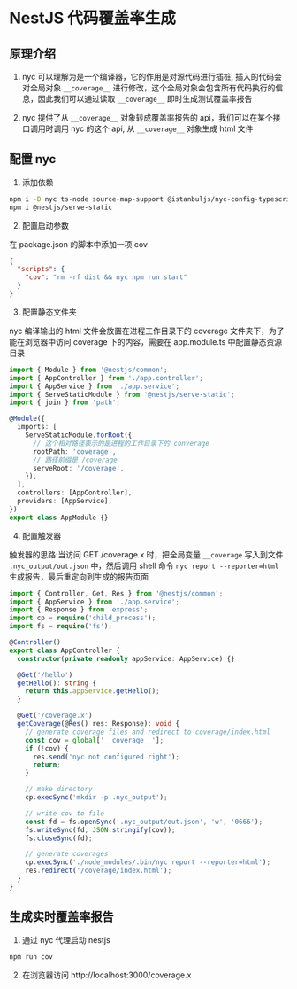 # NestJS 代码覆盖率生成

## 原理介绍

1. nyc 可以理解为是一个编译器，它的作用是对源代码进行插桩, 插入的代码会对全局对象 ```__coverage__``` 进行修改，这个全局对象会包含所有代码执行的信息，因此我们可以通过读取 ```__coverage__``` 即时生成测试覆盖率报告

2. nyc 提供了从 ```__coverage__``` 对象转成覆盖率报告的 api，我们可以在某个接口调用时调用 nyc 的这个 api, 从 ```__coverage__``` 对象生成 html 文件


## 配置 nyc 

1. 添加依赖

```sh
npm i -D nyc ts-node source-map-support @istanbuljs/nyc-config-typescript
npm i @nestjs/serve-static
```


2. 配置启动参数

在 package.json 的脚本中添加一项 cov

```json
{
  "scripts": {
    "cov": "rm -rf dist && nyc npm run start"
  }
}
```

3. 配置静态文件夹

nyc 编译输出的 html 文件会放置在进程工作目录下的 coverage 文件夹下，为了能在浏览器中访问 coverage 下的内容，需要在 app.module.ts 中配置静态资源目录

```typescript
import { Module } from '@nestjs/common';
import { AppController } from './app.controller';
import { AppService } from './app.service';
import { ServeStaticModule } from '@nestjs/serve-static';
import { join } from 'path';

@Module({
  imports: [
    ServeStaticModule.forRoot({
      // 这个相对路径表示的是进程的工作目录下的 converage
      rootPath: 'coverage',
      // 路径前缀是 /coverage
      serveRoot: '/coverage',
    }),
  ],
  controllers: [AppController],
  providers: [AppService],
})
export class AppModule {}
```

4. 配置触发器

触发器的思路:当访问 GET /coverage.x 时，把全局变量 ```__coverage``` 写入到文件 ```.nyc_output/out.json``` 中，然后调用 shell 命令 ```nyc report --reporter=html``` 生成报告，最后重定向到生成的报告页面

```ts
import { Controller, Get, Res } from '@nestjs/common';
import { AppService } from './app.service';
import { Response } from 'express';
import cp = require('child_process');
import fs = require('fs');

@Controller()
export class AppController {
  constructor(private readonly appService: AppService) {}

  @Get('/hello')
  getHello(): string {
    return this.appService.getHello();
  }

  @Get('/coverage.x')
  getCoverage(@Res() res: Response): void {
    // generate coverage files and redirect to coverage/index.html
    const cov = global['__coverage__'];
    if (!cov) {
      res.send('nyc not configured right');
      return;
    }

    // make directory
    cp.execSync('mkdir -p .nyc_output');

    // write cov to file
    const fd = fs.openSync('.nyc_output/out.json', 'w', '0666');
    fs.writeSync(fd, JSON.stringify(cov));
    fs.closeSync(fd);

    // generate coverages
    cp.execSync('./node_modules/.bin/nyc report --reporter=html');
    res.redirect('/coverage/index.html');
  }
}
```

## 生成实时覆盖率报告

1. 通过 nyc 代理启动 nestjs 

```sh
npm run cov
```

2. 在浏览器访问 http://localhost:3000/coverage.x



